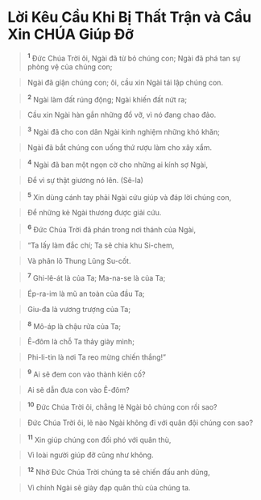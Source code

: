 

# Lời Kêu Cầu Khi Bị Thất Trận và Cầu Xin CHÚA Giúp Đỡ

> <sup><b>1</b></sup> Đức Chúa Trời ôi, Ngài đã từ bỏ chúng con; Ngài đã phá tan sự phòng vệ của chúng con;
>


> Ngài đã giận chúng con; ôi, cầu xin Ngài tái lập chúng con.
>


> <sup><b>2</b></sup> Ngài làm đất rúng động; Ngài khiến đất nứt ra;
>


> Cầu xin Ngài hàn gắn những đổ vỡ, vì nó đang chao đảo.
>


> <sup><b>3</b></sup> Ngài đã cho con dân Ngài kinh nghiệm những khó khăn;
>


> Ngài đã bắt chúng con uống thứ rượu làm cho xây xẩm.
>


> <sup><b>4</b></sup> Ngài đã ban một ngọn cờ cho những ai kính sợ Ngài,
>


> Để vì sự thật giương nó lên. (Sê-la)
>


> <sup><b>5</b></sup> Xin dùng cánh tay phải Ngài cứu giúp và đáp lời chúng con,
>


> Để những kẻ Ngài thương được giải cứu.
>


> <sup><b>6</b></sup> Đức Chúa Trời đã phán trong nơi thánh của Ngài,
>


> “Ta lấy làm đắc chí; Ta sẽ chia khu Si-chem,
>


> Và phân lô Thung Lũng Su-cốt.
>


> <sup><b>7</b></sup> Ghi-lê-át là của Ta; Ma-na-se là của Ta;
>


> Ép-ra-im là mũ an toàn của đầu Ta;
>


> Giu-đa là vương trượng của Ta;
>


> <sup><b>8</b></sup> Mô-áp là chậu rửa của Ta;
>


> Ê-đôm là chỗ Ta thảy giày mình;
>


> Phi-li-tin là nơi Ta reo mừng chiến thắng!”
>


> <sup><b>9</b></sup> Ai sẽ đem con vào thành kiên cố?
>


> Ai sẽ dẫn đưa con vào Ê-đôm?
>


> <sup><b>10</b></sup> Đức Chúa Trời ôi, chẳng lẽ Ngài bỏ chúng con rồi sao?
>


> Đức Chúa Trời ôi, lẽ nào Ngài không đi với quân đội chúng con sao?
>


> <sup><b>11</b></sup> Xin giúp chúng con đối phó với quân thù,
>


> Vì loài người giúp đỡ cũng như không.
>


> <sup><b>12</b></sup> Nhờ Đức Chúa Trời chúng ta sẽ chiến đấu anh dũng,
>


> Vì chính Ngài sẽ giày đạp quân thù của chúng ta.
>

